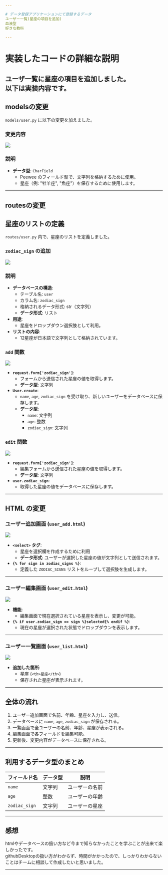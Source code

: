 ```yaml
---

# データ登録アプリケーションにて登録するデータ
ユーザー一覧(星座の項目を追加)  
血液型  
好きな教科  

---
```


# 実装したコードの詳細な説明  
ユーザ一覧に星座の項目を追加しました。  
以下は実装内容です。
---

## modelsの変更

`models/user.py` に以下の変更を加えました。

### 変更内容　  
![](models_user.jpg)

### 説明
- **データ型**: `CharField`
  - Peewee のフィールド型で、文字列を格納するために使用。
  - 星座（例: "牡羊座", "魚座"）を保存するために使用します。
---
## routesの変更
## 星座のリストの定義

`routes/user.py` 内で、星座のリストを定義しました。
  
### `zodiac_sign` の追加  
![](routes_user.jpg)

### 説明
- **データベースの構造**:
  - テーブル名: `user`
  - カラム名: `zodiac_sign`
  - 格納されるデータ形式: str（文字列）
  - **データ形式**: リスト
- **用途**:
  - 星座をドロップダウン選択肢として利用。
- **リストの内容**:
  - 12星座が日本語で文字列として格納されています。

### `add` 関数
![](def_add.jpg)

- **`request.form['zodiac_sign']`**:
  - フォームから送信された星座の値を取得します。
  - **データ型**: 文字列
- **`User.create`**:
  - `name`, `age`, `zodiac_sign` を受け取り、新しいユーザーをデータベースに保存します。
  - **データ型**:
    - `name`: 文字列
    - `age`: 整数
    - `zodiac_sign`: 文字列



### `edit` 関数

![](def_edit.jpg)

- **`request.form['zodiac_sign']`**:
  - 編集フォームから送信された星座の値を取得します。
  - **データ型**: 文字列
- **`user.zodiac_sign`**:
  - 取得した星座の値をデータベースに保存します。

---

## HTML の変更

### ユーザー追加画面 (`user_add.html`)

![](user_add.html.jpg)

- **`<select>` タグ**:
  - 星座を選択欄を作成するために利用
  - **データ形式**: ユーザーが選択した星座の値が文字列として送信されます。
- **`{% for sign in zodiac_signs %}`**:
  - 定義した `ZODIAC_SIGNS` リストをループして選択肢を生成します。

---

### ユーザー編集画面 (`user_edit.html`)

![](user_edit.html.jpg)

- **機能**:
  - 編集画面で現在選択されている星座を表示し、変更が可能。
- **`{% if user.zodiac_sign == sign %}selected{% endif %}`**:
  - 現在の星座が選択された状態でドロップダウンを表示します。

---

### ユーザー一覧画面 (`user_list.html`)

![](user_list.html.jpg)

- **追加した箇所**:
  - 星座 (`<th>星座</th>`)
  - 保存された星座が表示されます。

---

## 全体の流れ

1. ユーザー追加画面で名前、年齢、星座を入力し、送信。
2. データベースに `name`, `age`, `zodiac_sign` が保存される。
3. 一覧画面で全ユーザーの名前、年齢、星座が表示される。
4. 編集画面で各フィールドを編集可能。
5. 更新後、変更内容がデータベースに保存される。

---

## 利用するデータ型のまとめ

| フィールド名       | データ型    | 説明                |
|--------------------|------------|---------------------|
| `name`            | 文字列     | ユーザーの名前       |
| `age`             | 整数       | ユーザーの年齢       |
| `zodiac_sign`     | 文字列     | ユーザーの星座       |

---

## 感想　　

htmlやデータベースの扱い方など今まで知らなかったことを学ぶことが出来て楽しかったです。  
githubDesktopの扱い方がわからず、時間がかかったので、しっかりわからないことはチームに相談して作成したいと思いました。

---

